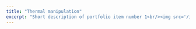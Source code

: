 ```yaml
---
title: "Thermal manipulation"
excerpt: "Short description of portfolio item number 1<br/><img src='/images/2.png'>"
---
```

